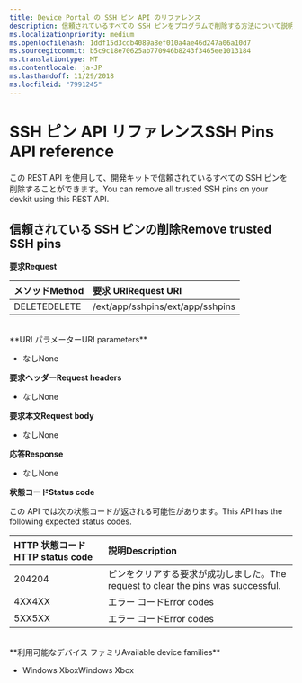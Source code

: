 ```yaml
---
title: Device Portal の SSH ピン API のリファレンス
description: 信頼されているすべての SSH ピンをプログラムで削除する方法について説明します。
ms.localizationpriority: medium
ms.openlocfilehash: 1ddf15d3cdb4089a8ef010a4ae46d247a06a10d7
ms.sourcegitcommit: b5c9c18e70625ab770946b8243f3465ee1013184
ms.translationtype: MT
ms.contentlocale: ja-JP
ms.lasthandoff: 11/29/2018
ms.locfileid: "7991245"
---
```

# <a name="ssh-pins-api-reference"></a><span data-ttu-id="3ee8e-103">SSH ピン API リファレンス</span><span class="sxs-lookup"><span data-stu-id="3ee8e-103">SSH Pins API reference</span></span>
<span data-ttu-id="3ee8e-104">この REST API を使用して、開発キットで信頼されているすべての SSH ピンを削除することができます。</span><span class="sxs-lookup"><span data-stu-id="3ee8e-104">You can remove all trusted SSH pins on your devkit using this REST API.</span></span>

## <a name="remove-trusted-ssh-pins"></a><span data-ttu-id="3ee8e-105">信頼されている SSH ピンの削除</span><span class="sxs-lookup"><span data-stu-id="3ee8e-105">Remove trusted SSH pins</span></span>

**<span data-ttu-id="3ee8e-106">要求</span><span class="sxs-lookup"><span data-stu-id="3ee8e-106">Request</span></span>**

<span data-ttu-id="3ee8e-107">メソッド</span><span class="sxs-lookup"><span data-stu-id="3ee8e-107">Method</span></span>      | <span data-ttu-id="3ee8e-108">要求 URI</span><span class="sxs-lookup"><span data-stu-id="3ee8e-108">Request URI</span></span>
:------     | :-----
<span data-ttu-id="3ee8e-109">DELETE</span><span class="sxs-lookup"><span data-stu-id="3ee8e-109">DELETE</span></span> | <span data-ttu-id="3ee8e-110">/ext/app/sshpins</span><span class="sxs-lookup"><span data-stu-id="3ee8e-110">/ext/app/sshpins</span></span>
<br />
**<span data-ttu-id="3ee8e-111">URI パラメーター</span><span class="sxs-lookup"><span data-stu-id="3ee8e-111">URI parameters</span></span>**

- <span data-ttu-id="3ee8e-112">なし</span><span class="sxs-lookup"><span data-stu-id="3ee8e-112">None</span></span>

**<span data-ttu-id="3ee8e-113">要求ヘッダー</span><span class="sxs-lookup"><span data-stu-id="3ee8e-113">Request headers</span></span>**

- <span data-ttu-id="3ee8e-114">なし</span><span class="sxs-lookup"><span data-stu-id="3ee8e-114">None</span></span>

**<span data-ttu-id="3ee8e-115">要求本文</span><span class="sxs-lookup"><span data-stu-id="3ee8e-115">Request body</span></span>**   

- <span data-ttu-id="3ee8e-116">なし</span><span class="sxs-lookup"><span data-stu-id="3ee8e-116">None</span></span>

**<span data-ttu-id="3ee8e-117">応答</span><span class="sxs-lookup"><span data-stu-id="3ee8e-117">Response</span></span>**   

- <span data-ttu-id="3ee8e-118">なし</span><span class="sxs-lookup"><span data-stu-id="3ee8e-118">None</span></span> 

**<span data-ttu-id="3ee8e-119">状態コード</span><span class="sxs-lookup"><span data-stu-id="3ee8e-119">Status code</span></span>**

<span data-ttu-id="3ee8e-120">この API では次の状態コードが返される可能性があります。</span><span class="sxs-lookup"><span data-stu-id="3ee8e-120">This API has the following expected status codes.</span></span>

<span data-ttu-id="3ee8e-121">HTTP 状態コード</span><span class="sxs-lookup"><span data-stu-id="3ee8e-121">HTTP status code</span></span>      | <span data-ttu-id="3ee8e-122">説明</span><span class="sxs-lookup"><span data-stu-id="3ee8e-122">Description</span></span>
:------     | :-----
<span data-ttu-id="3ee8e-123">204</span><span class="sxs-lookup"><span data-stu-id="3ee8e-123">204</span></span> | <span data-ttu-id="3ee8e-124">ピンをクリアする要求が成功しました。</span><span class="sxs-lookup"><span data-stu-id="3ee8e-124">The request to clear the pins was successful.</span></span>
<span data-ttu-id="3ee8e-125">4XX</span><span class="sxs-lookup"><span data-stu-id="3ee8e-125">4XX</span></span> | <span data-ttu-id="3ee8e-126">エラー コード</span><span class="sxs-lookup"><span data-stu-id="3ee8e-126">Error codes</span></span>
<span data-ttu-id="3ee8e-127">5XX</span><span class="sxs-lookup"><span data-stu-id="3ee8e-127">5XX</span></span> | <span data-ttu-id="3ee8e-128">エラー コード</span><span class="sxs-lookup"><span data-stu-id="3ee8e-128">Error codes</span></span>

<br />
**<span data-ttu-id="3ee8e-129">利用可能なデバイス ファミリ</span><span class="sxs-lookup"><span data-stu-id="3ee8e-129">Available device families</span></span>**

* <span data-ttu-id="3ee8e-130">Windows Xbox</span><span class="sxs-lookup"><span data-stu-id="3ee8e-130">Windows Xbox</span></span>

